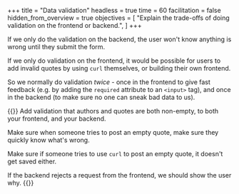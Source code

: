 +++
title = "Data validation"
headless = true
time = 60
facilitation = false
hidden_from_overview = true
objectives = [
    "Explain the trade-offs of doing validation on the frontend or backend.",
]
+++

If we only do the validation on the backend, the user won't know anything is wrong until they submit the form.

If we only do validation on the frontend, it would be possible for users to add invalid quotes by using `curl` themselves, or building their own frontend.

So we normally do validation _twice_ - once in the frontend to give fast feedback (e.g. by adding the `required` attribute to an `<input>` tag), and once in the backend (to make sure no one can sneak bad data to us).

{{<note type="Exercise">}}
Add validation that authors and quotes are both non-empty, to both your frontend, and your backend.

Make sure when someone tries to post an empty quote, make sure they quickly know what's wrong.

Make sure if someone tries to use `curl` to post an empty quote, it doesn't get saved either.

If the backend rejects a request from the frontend, we should show the user why.
{{</note>}}

